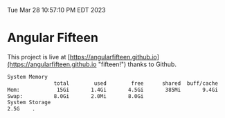 Tue Mar 28 10:57:10 PM EDT 2023

# Angular Fifteen


This project is live at [https://angularfifteen.github.io](https://angularfifteen.github.io "fifteen!") thanks to Github.

```bash
System Memory
               total        used        free      shared  buff/cache   available
Mem:            15Gi       1.4Gi       4.5Gi       385Mi       9.4Gi        13Gi
Swap:          8.0Gi       2.0Mi       8.0Gi
System Storage
2.5G	.
